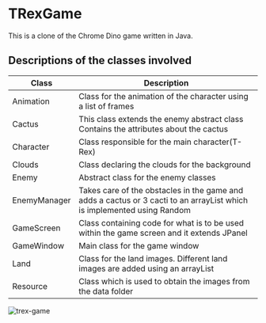 # TRexGame

This is a clone of the Chrome Dino game written in Java.

## Descriptions of the classes involved
|Class|	Description|
| --- | --- |
|Animation|Class for the animation of the character using a list of frames|
|Cactus|This class extends the enemy abstract class Contains the attributes about the cactus|
|Character|Class responsible for the main character(T-Rex)|
|Clouds|Class declaring the clouds for the background|
|Enemy|Abstract class for the enemy classes|
|EnemyManager| Takes care of the obstacles in the game and adds a cactus or 3 cacti to an arrayList which is implemented using Random|
|GameScreen|Class containing code for what is to be used within the game screen and it extends JPanel|
|GameWindow|Main class for the game window|
|Land|Class for the land images. Different land images are added using an arrayList|
|Resource|Class which is used to obtain the images from the data folder|

![trex-game](https://user-images.githubusercontent.com/57500357/123904669-de8e4e80-d93e-11eb-90b7-cf2fc8517d8c.gif)

